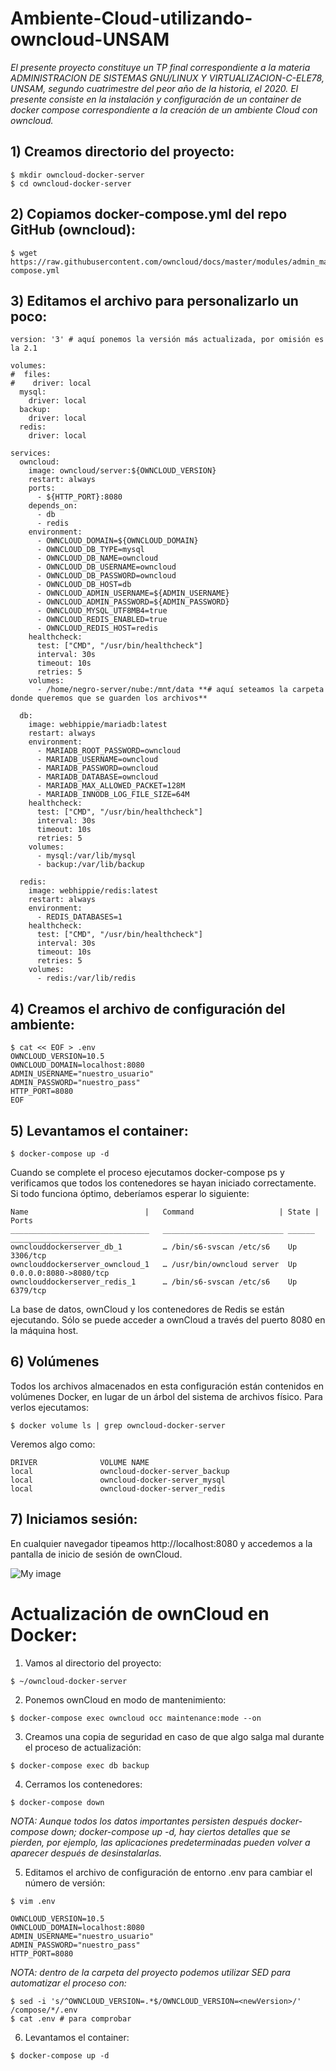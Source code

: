 # Ambiente-Cloud-utilizando-owncloud-UNSAM

_El presente proyecto constituye un TP final correspondiente a la materia ADMINISTRACION DE SISTEMAS GNU/LINUX Y VIRTUALIZACION-C-ELE78, UNSAM, segundo cuatrimestre del peor año de la historia, el 2020. El presente consiste en la instalación y configuración de un container de docker compose correspondiente a la creación de un ambiente Cloud con owncloud._

## 1) Creamos directorio del proyecto:

```
$ mkdir owncloud-docker-server
$ cd owncloud-docker-server
```
## 2) Copiamos docker-compose.yml del repo GitHub (owncloud):
```
$ wget https://raw.githubusercontent.com/owncloud/docs/master/modules/admin_manual/examples/installation/docker/docker-compose.yml
```
## 3) Editamos el archivo para personalizarlo un poco:

```
version: '3' # aquí ponemos la versión más actualizada, por omisión es la 2.1

volumes:
#  files:
#    driver: local
  mysql:
    driver: local
  backup:
    driver: local
  redis:
    driver: local

services:
  owncloud:
    image: owncloud/server:${OWNCLOUD_VERSION}
    restart: always
    ports:
      - ${HTTP_PORT}:8080
    depends_on:
      - db
      - redis
    environment:
      - OWNCLOUD_DOMAIN=${OWNCLOUD_DOMAIN}
      - OWNCLOUD_DB_TYPE=mysql
      - OWNCLOUD_DB_NAME=owncloud
      - OWNCLOUD_DB_USERNAME=owncloud
      - OWNCLOUD_DB_PASSWORD=owncloud
      - OWNCLOUD_DB_HOST=db
      - OWNCLOUD_ADMIN_USERNAME=${ADMIN_USERNAME}
      - OWNCLOUD_ADMIN_PASSWORD=${ADMIN_PASSWORD}
      - OWNCLOUD_MYSQL_UTF8MB4=true
      - OWNCLOUD_REDIS_ENABLED=true
      - OWNCLOUD_REDIS_HOST=redis
    healthcheck:
      test: ["CMD", "/usr/bin/healthcheck"]
      interval: 30s
      timeout: 10s
      retries: 5
    volumes:
      - /home/negro-server/nube:/mnt/data **# aquí seteamos la carpeta donde queremos que se guarden los archivos**

  db:
    image: webhippie/mariadb:latest
    restart: always
    environment:
      - MARIADB_ROOT_PASSWORD=owncloud
      - MARIADB_USERNAME=owncloud
      - MARIADB_PASSWORD=owncloud
      - MARIADB_DATABASE=owncloud
      - MARIADB_MAX_ALLOWED_PACKET=128M
      - MARIADB_INNODB_LOG_FILE_SIZE=64M
    healthcheck:
      test: ["CMD", "/usr/bin/healthcheck"]
      interval: 30s
      timeout: 10s
      retries: 5
    volumes:
      - mysql:/var/lib/mysql
      - backup:/var/lib/backup

  redis:
    image: webhippie/redis:latest
    restart: always
    environment:
      - REDIS_DATABASES=1
    healthcheck:
      test: ["CMD", "/usr/bin/healthcheck"]
      interval: 30s
      timeout: 10s
      retries: 5
    volumes:
      - redis:/var/lib/redis
```

## 4) Creamos el archivo de configuración del ambiente:
```
$ cat << EOF > .env
OWNCLOUD_VERSION=10.5
OWNCLOUD_DOMAIN=localhost:8080
ADMIN_USERNAME="nuestro_usuario"
ADMIN_PASSWORD="nuestro_pass"
HTTP_PORT=8080
EOF
```
## 5) Levantamos el container:
```
$ docker-compose up -d
```

Cuando se complete el proceso ejecutamos docker-compose ps y verificamos que todos los contenedores se hayan iniciado correctamente. Si todo funciona óptimo, deberíamos esperar lo siguiente:
```
Name                          |   Command                   | State | Ports
_______________________________   ___________________________ ______  ____________________
ownclouddockerserver_db_1         … /bin/s6-svscan /etc/s6    Up      3306/tcp
ownclouddockerserver_owncloud_1   … /usr/bin/owncloud server  Up      0.0.0.0:8080->8080/tcp
ownclouddockerserver_redis_1      … /bin/s6-svscan /etc/s6    Up      6379/tcp
```
La base de datos, ownCloud y los contenedores de Redis se están ejecutando. Sólo se puede acceder a ownCloud a través del puerto 8080 en la máquina host.

## 6) Volúmenes

Todos los archivos almacenados en esta configuración están contenidos en volúmenes Docker, en lugar de un árbol del sistema de archivos físico. Para verlos ejecutamos:
```
$ docker volume ls | grep owncloud-docker-server
```
Veremos algo como:
```
DRIVER              VOLUME NAME
local               owncloud-docker-server_backup
local               owncloud-docker-server_mysql
local               owncloud-docker-server_redis
```
## 7) Iniciamos sesión:

En cualquier navegador tipeamos http://localhost:8080 y accedemos a la pantalla de inicio de sesión de ownCloud.

![My image](https://github.com/DarioOtranto/Ambiente-Cloud-utilizando-owncloud-UNSAM/blob/main/owncloud-ui-login.png "Pantalla de login")

# Actualización de ownCloud en Docker:

1) Vamos al directorio del proyecto:
```
$ ~/owncloud-docker-server 
```
2) Ponemos ownCloud en modo de mantenimiento:
```
$ docker-compose exec owncloud occ maintenance:mode --on
```
3) Creamos una copia de seguridad en caso de que algo salga mal durante el proceso de actualización:
```
$ docker-compose exec db backup
```
4) Cerramos los contenedores:
```
$ docker-compose down
```
_NOTA: Aunque todos los datos importantes persisten después docker-compose down; docker-compose up -d, hay ciertos detalles que se pierden, por ejemplo, las aplicaciones predeterminadas pueden volver a aparecer después de desinstalarlas._

5) Editamos el archivo de configuración de entorno .env para cambiar el número de versión:
```
$ vim .env

OWNCLOUD_VERSION=10.5
OWNCLOUD_DOMAIN=localhost:8080
ADMIN_USERNAME="nuestro_usuario"
ADMIN_PASSWORD="nuestro_pass"
HTTP_PORT=8080
```
_NOTA: dentro de la carpeta del proyecto podemos utilizar SED para automatizar el proceso con:_
```
$ sed -i 's/^OWNCLOUD_VERSION=.*$/OWNCLOUD_VERSION=<newVersion>/' /compose/*/.env
$ cat .env # para comprobar
```
6) Levantamos el container: 
```
$ docker-compose up -d
```


